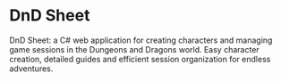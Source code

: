 # DnD Sheet
 DnD Sheet: a C# web application for creating characters and managing game sessions in the Dungeons and Dragons world. Easy character creation, detailed guides and efficient session organization for endless adventures.
